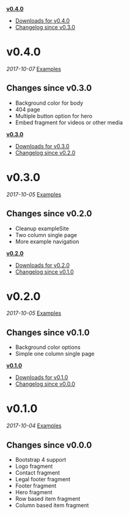 __[v0.4.0](#v040)__
  - [Downloads for v0.4.0](https://github.com/okkur/syna/releases/tag/v0.4.0)
  - [Changelog since v0.3.0](#changelog-since-v030)

# v0.4.0
_2017-10-07_
[Examples](/exampleSite)

## Changes since v0.3.0
  - Background color for body
  - 404 page
  - Multiple button option for hero
  - Embed fragment for videos or other media
  
__[v0.3.0](#v030)__
  - [Downloads for v0.3.0](https://github.com/okkur/syna/releases/tag/v0.3.0)
  - [Changelog since v0.2.0](#changelog-since-v020)

# v0.3.0
_2017-10-05_
[Examples](/exampleSite)

## Changes since v0.2.0
  - Cleanup exampleSite
  - Two column single page
  - More example navigation
  
__[v0.2.0](#v020)__
  - [Downloads for v0.2.0](https://github.com/okkur/syna/releases/tag/v0.2.0)
  - [Changelog since v0.1.0](#changelog-since-v010)

# v0.2.0
_2017-10-05_
[Examples](/exampleSite)

## Changes since v0.1.0
  - Background color options
  - Simple one column single page

__[v0.1.0](#v010)__
  - [Downloads for v0.1.0](https://github.com/okkur/syna/releases/tag/v0.1.0)
  - [Changelog since v0.0.0](#changelog-since-v000)


# v0.1.0
_2017-10-04_
[Examples](/exampleSite)

## Changes since v0.0.0
  - Bootstrap 4 support
  - Logo fragment
  - Contact fragment
  - Legal footer fragment
  - Footer fragment
  - Hero fragment
  - Row based item fragment
  - Column based item fragment
